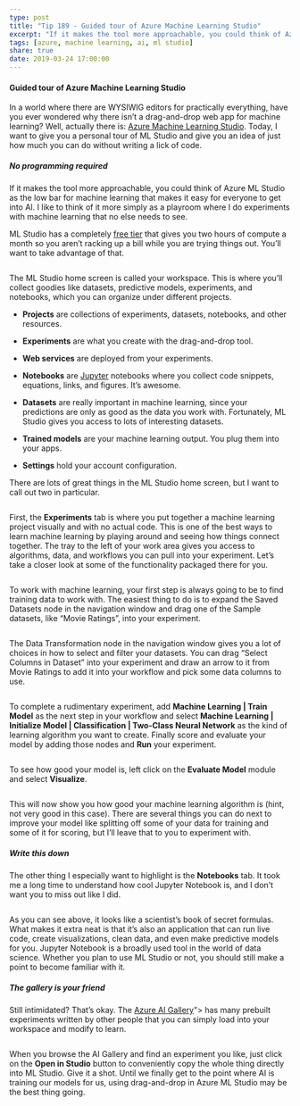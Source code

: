 ```yaml
---
type: post
title: "Tip 189 - Guided tour of Azure Machine Learning Studio"
excerpt: "If it makes the tool more approachable, you could think of Azure ML Studio as the low bar for machine learning that makes it easy for everyone to get into AI. I like to think of it more simply as a playroom where I do experiments with machine learning that no else needs to see."
tags: [azure, machine learning, ai, ml studio]
share: true
date: 2019-03-24 17:00:00
---
```

 
#### Guided tour of Azure Machine Learning Studio

In a world where there are WYSIWIG editors for practically everything, have you ever wondered why there isn’t a drag-and-drop web app for machine learning? Well, actually there is: [Azure Machine Learning Studio](https://studio.azureml.net). Today, I want to give you a personal tour of ML Studio and give you an idea of just how much you can do without writing a lick of code. 

##### No programming required

If it makes the tool more approachable, you could think of Azure ML Studio as the low bar for machine learning that makes it easy for everyone to get into AI. I like to think of it more simply as a playroom where I do experiments with machine learning that no else needs to see. 

ML Studio has a completely [free tier](https://azure.microsoft.com/en-us/pricing/details/machine-learning-studio?WT.mc_id=azure-azuredevtips-micrum) that gives you two hours of compute a month so you aren’t racking up a bill while you are trying things out. You’ll want to take advantage of that.
 
<img :src="$withBase('/files/mlstudio_dash.png')">

The ML Studio home screen is called your workspace. This is where you’ll collect goodies like datasets, predictive models, experiments, and notebooks, which you can organize under different projects.

* **Projects** are collections of experiments, datasets, notebooks, and other resources.

* **Experiments** are what you create with the drag-and-drop tool.

* **Web services** are deployed from your experiments.

* **Notebooks** are [Jupyter](https://jupyter.org) notebooks where you collect code snippets, equations, links, and figures. It’s awesome. 

* **Datasets** are really important in machine learning, since your predictions are only as good as the data you work with. Fortunately, ML Studio gives you access to lots of interesting datasets.

* **Trained models** are your machine learning output. You plug them into your apps.

* **Settings** hold your account configuration.

There are lots of great things in the ML Studio home screen, but I want to call out two in particular.

<img :src="$withBase('/files/experiment_dragdrop.gif')">
 
First, the **Experiments** tab is where you put together a machine learning project visually and with no actual code. This is one of the best ways to learn machine learning by playing around and seeing how things connect together. The tray to the left of your work area gives you access to algorithms, data, and workflows you can pull into your experiment. Let’s take a closer look at some of the functionality packaged there for you.

<img :src="$withBase('/files/saved_datasets.png')">
 
To work with machine learning, your first step is always going to be to find training data to work with. The easiest thing to do is to expand the Saved Datasets node in the navigation window and drag one of the Sample datasets, like “Movie Ratings”, into your experiment.

<img :src="$withBase('/files/select_columns.png')">
 
The Data Transformation node in the navigation window gives you a lot of choices in how to select and filter your datasets. You can drag “Select Columns in Dataset” into your experiment and draw an arrow to it from Movie Ratings to add it into your workflow and pick some data columns to use. 

<img :src="$withBase('/files/run_experiment.png')">
 
To complete a rudimentary experiment, add **Machine Learning | Train Model** as the next step in your workflow and select **Machine Learning | Initialize Model | Classification | Two-Class Neural Network** as the kind of learning algorithm you want to create. Finally score and evaluate your model by adding those nodes and **Run** your experiment.

<img :src="$withBase('/files/visualize_evaluation.png')">
 
To see how good your model is, left click on the **Evaluate Model** module and select **Visualize**.

<img :src="$withBase('/files/eval_results.png')">
 
This will now show you how good your machine learning algorithm is (hint, not very good in this case). There are several things you can do next to improve your model like splitting off some of your data for training and some of it for scoring, but I’ll leave that to you to experiment with.

##### Write this down

The other thing I especially want to highlight is the **Notebooks** tab. It took me a long time to understand how cool Jupyter Notebook is, and I don’t want you to miss out like I did.

<img :src="$withBase('/files/jupyter.png')">
 
As you can see above, it looks like a scientist’s book of secret formulas. What makes it extra neat is that it’s also an application that can run live code, create visualizations, clean data, and even make predictive models for you. Jupyter Notebook is a broadly used tool in the world of data science. Whether you plan to use ML Studio or not, you should still make a point to become familiar with it.

##### The gallery is your friend

Still intimidated? That’s okay. The [Azure AI Gallery](https://gallery.azure.ai')"> has many prebuilt experiments written by other people that you can simply load into your workspace and modify to learn.

<img :src="$withBase('/files/gallery_ui.png')">
 
When you browse the AI Gallery and find an experiment you like, just click on the **Open in Studio** button to conveniently copy the whole thing directly into ML Studio. Give it a shot. Until we finally get to the point where AI is training our models for us, using drag-and-drop in Azure ML Studio may be the best thing going.



